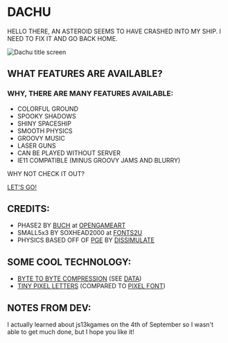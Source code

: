# DACHU
HELLO THERE, AN ASTEROID SEEMS TO HAVE CRASHED INTO MY SHIP. I NEED TO FIX IT AND GO BACK HOME.

![Dachu title screen](https://i.imgur.com/WXsJ8Nz.png)

## WHAT FEATURES ARE AVAILABLE?
### WHY, THERE ARE MANY FEATURES AVAILABLE:
* COLORFUL GROUND
* SPOOKY SHADOWS
* SHINY SPACESHIP
* SMOOTH PHYSICS
* GROOVY MUSIC
* LASER GUNS
* CAN BE PLAYED WITHOUT SERVER
* IE11 COMPATIBLE (MINUS GROOVY JAMS AND BLURRY)

WHY NOT CHECK IT OUT?

[LET'S GO!](https://nesrak1.github.io/dachu/)

## CREDITS:
* PHASE2 BY [BUCH](https://opengameart.org/users/buch) at [OPENGAMEART](https://opengameart.org/content/platformer-tiles-4)
* SMALL5x3 BY SOXHEAD2000 at [FONTS2U](https://fonts2u.com/small-5x3-regular.font)
* PHYSICS BASED OFF OF [PGE](https://codepen.io/dissimulate/pen/CqIxk?editors=0010) BY [DISSIMULATE](https://codepen.io/dissimulate)

## SOME COOL TECHNOLOGY:
* [BYTE TO BYTE COMPRESSION](https://github.com/nesrak1/dachu/blob/master/dachu_executable.js#L137) (SEE [DATA](https://github.com/nesrak1/dachu/blob/master/dachu_data.js))
* [TINY PIXEL LETTERS](https://github.com/nesrak1/dachu/blob/master/dachu_bg.js#L94) (COMPARED TO [PIXEL FONT](https://github.com/PaulBGD/PixelFont))

## NOTES FROM DEV:
I actually learned about js13kgames on the 4th of September so I wasn't able to get much done, but I hope you like it!